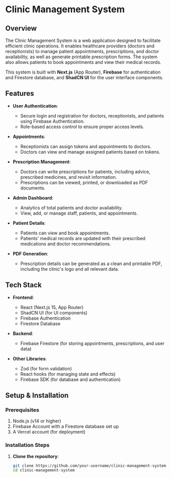 # Clinic Management System

## Overview
The Clinic Management System is a web application designed to facilitate efficient clinic operations. It enables healthcare providers (doctors and receptionists) to manage patient appointments, prescriptions, and doctor availability, as well as generate printable prescription forms. The system also allows patients to book appointments and view their medical records.

This system is built with **Next.js** (App Router), **Firebase** for authentication and Firestore database, and **ShadCN UI** for the user interface components.

## Features

- **User Authentication**: 
  - Secure login and registration for doctors, receptionists, and patients using Firebase Authentication.
  - Role-based access control to ensure proper access levels.
  
- **Appointments**: 
  - Receptionists can assign tokens and appointments to doctors.
  - Doctors can view and manage assigned patients based on tokens.
  
- **Prescription Management**: 
  - Doctors can write prescriptions for patients, including advice, prescribed medicines, and revisit information.
  - Prescriptions can be viewed, printed, or downloaded as PDF documents.

- **Admin Dashboard**:
  - Analytics of total patients and doctor availability.
  - View, add, or manage staff, patients, and appointments.
  
- **Patient Details**:
  - Patients can view and book appointments.
  - Patients' medical records are updated with their prescribed medications and doctor recommendations.
  
- **PDF Generation**:
  - Prescription details can be generated as a clean and printable PDF, including the clinic's logo and all relevant data.

## Tech Stack

- **Frontend**: 
  - React (Next.js 15, App Router)
  - ShadCN UI (for UI components)
  - Firebase Authentication
  - Firestore Database

- **Backend**:
  - Firebase Firestore (for storing appointments, prescriptions, and user data)

- **Other Libraries**:
  - Zod (for form validation)
  - React hooks (for managing state and effects)
  - Firebase SDK (for database and authentication)

## Setup & Installation

### Prerequisites

1. Node.js (v14 or higher)
2. Firebase Account with a Firestore database set up
3. A Vercel account (for deployment)

### Installation Steps

1. **Clone the repository**:
   ```bash
   git clone https://github.com/your-username/clinic-management-system.git
   cd clinic-management-system
